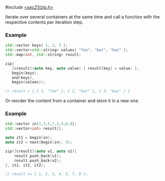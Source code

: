 *#include [&lt;sec21/zip.h&gt;](https://github.com/MichaelMiller-/sec21/blob/master/include/sec21/zip.h)*

Iterate over several containers at the same time and call a function with the respective contents per iteration step.

### Example
```c++
std::vector keys{ 1, 2, 3 };
std::vector<std::string> values{ "foo", "bar", "baz" };
std::map<int, std::string> result;

zip(
   [&result](auto key, auto value) { result[key] = value; },
   begin(keys),
   end(keys),
   begin(values));

// result = { { 1, "foo" }, { 2, "bar" }, { 3, "baz" } }
```
Or reorder the content from a container and store it in a new one.

### Example
```c++
std::vector in{1,3,5,7,2,4,6,8};
std::vector<int> result{};

auto it1 = begin(in);
auto it2 = next(begin(in), 4);

zip([&result](auto v1, auto v2){
    result.push_back(v1);
    result.push_back(v2);
}, it1, it2, it2);

// result == { 1, 2, 3, 4, 5, 7, 8 };
```
